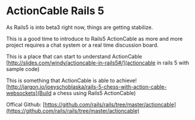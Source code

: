 # ActionCable Rails 5

As Rails5 is into beta3 right now, things are getting stabilize.

This is a good time to introduce to Rails5 ActionCable as more and more project requires a chat system or a real time discussion board.

This is a place that can start to understand ActionCable [http://slides.com/windy/actioncable-in-rails5#/](actioncable in rails 5 with sample code)

This is something that ActionCable is able to achieve! [http://jargon.io/joeyschoblaska/rails-5-chess-with-action-cable-websockets](Build a chess using Rails5 ActionCable)

Offical Github: [https://github.com/rails/rails/tree/master/actioncable](https://github.com/rails/rails/tree/master/actioncable)

